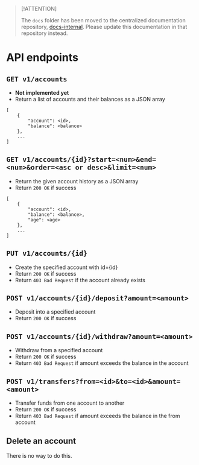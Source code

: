 > [!ATTENTION]
> 
> The `docs` folder has been moved to the centralized documentation repository, [docs-internal](https://github.com/scalar-labs/docs-internal). Please update this documentation in that repository instead.

# API endpoints

## `GET v1/accounts`

- **Not implemented yet**
- Return a list of accounts and their balances as a JSON array

```
[
    {
        "account": <id>,
        "balance": <balance>
    },
    ...
]
```

## `GET v1/accounts/{id}?start=<num>&end=<num>&order=<asc or desc>&limit=<num>`

- Return the given account history as a JSON array
- Return `200 OK` if success

```
[
    {
        "account": <id>,
        "balance": <balance>,
        "age": <age>
    },
    ...
]
```

## `PUT v1/accounts/{id}`

- Create the specified account with id={id}
- Return `200 OK` if success
- Return `403 Bad Request` if the account already exists

## `POST v1/accounts/{id}/deposit?amount=<amount>`

- Deposit into a specified account
- Return `200 OK` if success

## `POST v1/accounts/{id}/withdraw?amount=<amount>`

- Withdraw from a specified account
- Return `200 OK` if success
- Return `403 Bad Request` if amount exceeds the balance in the account

## `POST v1/transfers?from=<id>&to=<id>&amount=<amount>`

- Transfer funds from one account to another
- Return `200 OK` if success
- Return `403 Bad Request` if amount exceeds the balance in the from account

## Delete an account

There is no way to do this.